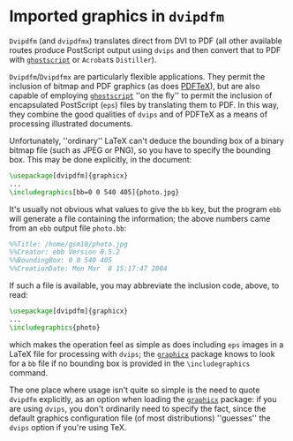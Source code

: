 # Imported graphics in `dvipdfm`

`Dvipdfm` (and `dvipdfmx`) translates direct from
DVI to PDF (all other available routes produce PostScript
output using `dvips` and then convert that to PDF with
[`ghostscript`](http://www.ghostscript.com/)
or `Acrobat`s `Distiller`).

`Dvipdfm`/`Dvipdfmx` are particularly flexible
applications.  They permit the inclusion of bitmap and PDF
graphics (as does [PDFTeX](./FAQ-pdftexgraphics.html)), but are also
capable of employing
[`ghostscript`](http://www.ghostscript.com/) ''on the
fly'' to permit the inclusion of encapsulated PostScript (`eps`)
files by translating them to PDF.  In this way, they combine the good
qualities of `dvips` and of PDFTeX as a means of
processing illustrated documents.

Unfortunately, ''ordinary'' LaTeX can't deduce the bounding box of
a binary bitmap file (such as JPEG or PNG), so you have
to specify the bounding box.  This may be done explicitly, in the
document:
```latex
\usepackage[dvipdfm]{graphicx}
...
\includegraphics[bb=0 0 540 405]{photo.jpg}
```
It's usually not obvious what values to give the `bb` key,
but the program `ebb` will generate a file
containing the information; the above numbers came from an
`ebb` output file `photo.bb`:
```latex
%%Title: /home/gsm10/photo.jpg
%%Creator: ebb Version 0.5.2
%%BoundingBox: 0 0 540 405
%%CreationDate: Mon Mar  8 15:17:47 2004
```
If such a file is available, you may abbreviate the inclusion
code, above, to read:
```latex
\usepackage[dvipdfm]{graphicx}
...
\includegraphics{photo}
```
which makes the operation feel as simple as does including
`eps` images in a LaTeX file for processing with
`dvips`; the [`graphicx`](http://ctan.org/pkg/graphicx) package knows to look for a
`bb` file if no bounding box is provided in the
`\includegraphics` command.

The one place where usage isn't quite so simple is the need to quote
`dvipdfm` explicitly, as an option when loading the
[`graphicx`](http://ctan.org/pkg/graphicx) package: if you are using `dvips`, you
don't ordinarily need to specify the fact, since the default graphics
configuration file (of most distributions) ''guesses'' the
`dvips` option if you're using TeX.

